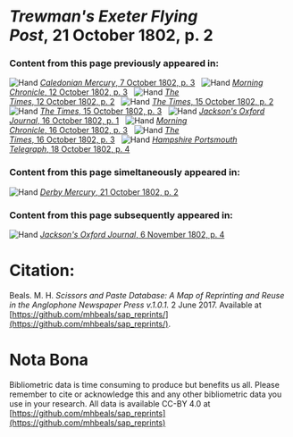 # *Trewman's Exeter Flying Post*, 21 October 1802, p. 2  
  
### Content from this page previously appeared in:  
![Hand](http://scissorsandpaste.net/wp-content/uploads/2017/06/smallhandpointer.png) [*Caledonian Mercury*, 7 October 1802, p. 3](https://mhbeals.github.io/sap_html/Caledonian-Mercury/Caledonian-Mercury-7-October-1802-p-3)  
![Hand](http://scissorsandpaste.net/wp-content/uploads/2017/06/smallhandpointer.png) [*Morning Chronicle*, 12 October 1802, p. 3](https://mhbeals.github.io/sap_html/Morning-Chronicle/Morning-Chronicle-12-October-1802-p-3)  
![Hand](http://scissorsandpaste.net/wp-content/uploads/2017/06/smallhandpointer.png) [*The Times*, 12 October 1802, p. 2](https://mhbeals.github.io/sap_html/The-Times/The-Times-12-October-1802-p-2)  
![Hand](http://scissorsandpaste.net/wp-content/uploads/2017/06/smallhandpointer.png) [*The Times*, 15 October 1802, p. 2](https://mhbeals.github.io/sap_html/The-Times/The-Times-15-October-1802-p-2)  
![Hand](http://scissorsandpaste.net/wp-content/uploads/2017/06/smallhandpointer.png) [*The Times*, 15 October 1802, p. 3](https://mhbeals.github.io/sap_html/The-Times/The-Times-15-October-1802-p-3)  
![Hand](http://scissorsandpaste.net/wp-content/uploads/2017/06/smallhandpointer.png) [*Jackson's Oxford Journal*, 16 October 1802, p. 1](https://mhbeals.github.io/sap_html/Jackson's-Oxford-Journal/Jackson's-Oxford-Journal-16-October-1802-p-1)  
![Hand](http://scissorsandpaste.net/wp-content/uploads/2017/06/smallhandpointer.png) [*Morning Chronicle*, 16 October 1802, p. 3](https://mhbeals.github.io/sap_html/Morning-Chronicle/Morning-Chronicle-16-October-1802-p-3)  
![Hand](http://scissorsandpaste.net/wp-content/uploads/2017/06/smallhandpointer.png) [*The Times*, 16 October 1802, p. 3](https://mhbeals.github.io/sap_html/The-Times/The-Times-16-October-1802-p-3)  
![Hand](http://scissorsandpaste.net/wp-content/uploads/2017/06/smallhandpointer.png) [*Hampshire Portsmouth Telegraph*, 18 October 1802, p. 4](https://mhbeals.github.io/sap_html/Hampshire-Portsmouth-Telegraph/Hampshire-Portsmouth-Telegraph-18-October-1802-p-4)  
  
### Content from this page simeltaneously appeared in:  
![Hand](http://scissorsandpaste.net/wp-content/uploads/2017/06/smallhandpointer.png) [*Derby Mercury*, 21 October 1802, p. 2](https://mhbeals.github.io/sap_html/Derby-Mercury/Derby-Mercury-21-October-1802-p-2)  
  
### Content from this page subsequently appeared in:  
![Hand](http://scissorsandpaste.net/wp-content/uploads/2017/06/smallhandpointer.png) [*Jackson's Oxford Journal*, 6 November 1802, p. 4](https://mhbeals.github.io/sap_html/Jackson's-Oxford-Journal/Jackson's-Oxford-Journal-6-November-1802-p-4)  


# Citation: 

Beals. M. H. *Scissors and Paste Database: A Map of Reprinting and Reuse in the Anglophone Newspaper Press v.1.0.1.* 2 June 2017. Available at [https://github.com/mhbeals/sap_reprints/](https://github.com/mhbeals/sap_reprints/). 

# Nota Bona

Bibliometric data is time consuming to produce but benefits us all. Please remember to cite or acknowledge this and any other bibliometric data you use in your research. All data is available CC-BY 4.0 at [https://github.com/mhbeals/sap_reprints](https://github.com/mhbeals/sap_reprints)